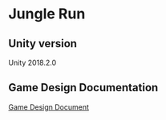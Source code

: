 # Jungle Run

## Unity version
Unity 2018.2.0

## Game Design Documentation
[Game Design Document](https://docs.google.com/document/d/1slNwYKlShMG1t58EqgXrKKKwWZLeQfW6cVhE_vGublg)
